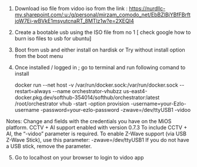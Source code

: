 1) Download iso file from vidoo iso from the link : https://nurdllc-my.sharepoint.com/:u:/g/personal/mirzam_comodo_net/EbBZlBjYBfFBrftjoW7Ei-wBVkE1msyutcnaRT_8MTlz1w?e=2XEQI4
2) Create a bootable usb using the ISO file from no 1 [ check google how to burn iso files to usb for ubuntu]
3) Boot from usb and either install on hardisk or Try without install option from the boot menu
4) Once installed / logged in ; go to terminal and run following comand to install

   docker run --net host -v /var/run/docker.sock:/var/run/docker.sock --restart=always --name orchestrator-vhubzz us-east4-docker.pkg.dev/softhub-354014/softhub/orchestrator:latest /root/orchestrator vhub -start -option provision -username=your-Ezlo-username -password=your-ezlo-password -zwave=/dev/ttyUSB1 -vidoo

Notes: 
    Change <your-Ezlo-username> and <your-ezlo-password> fields with the credentials you have on the MiOS platform.
    CCTV + AI support enabled with version 0.7.3
    To include CCTV + AI, the “-vidoo” parameter is required.
    To enable Z-Wave support (via USB Z-Wave Stick), use this parameter: -zwave=/dev/ttyUSB1
    If you do not have a USB stick, remove the parameter.

5) Go to localhost on your browser to login to vidoo app

